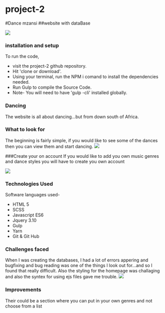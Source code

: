 # project-2

#Dance mzansi
##website with dataBase


![](public/assets/screenshot-1.png)


### installation and setup

To run the code,

* visit the project-2 github repository.
* Hit 'clone or download'.
* Using your terminal, run the NPM i comand to install the dependencies needed.
* Run Gulp to compile the  Source Code.
* Note- You will need to have 'gulp -cli' installed globally. 



### Dancing

The website is all about dancing...but from down south of Africa. 

### What to look for 
The beginning is fairly simple, if you would like to see some of the dances then you can view them and start dancing.
![](public/assets/screenshot-2.png)


###Create your on account
If you would like to add you own music genres and dance styles you will have to create you own account

![](public/assets/screenshot-4.png)


### Technologies Used 

Software languages used-

* HTML 5
* SCSS
* Javascript ES6
* Jquery 3.10
* Gulp
* Yarn
* Git & Git Hub


### Challenges faced
When I was creating the databases, I had a lot of errors appering and bugfixing and bug reading was one of the things I look out for...and so I found that really difficult. Also the styling for the homepage was challaging and also the syntex for using ejs files gave me trouble.
![](public/assets/screenshot-5.png)


### Improvements
Their could be a section where you can put in your own genres and not choose from a list
